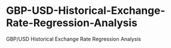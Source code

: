 # GBP-USD-Historical-Exchange-Rate-Regression-Analysis
GBP/USD Historical Exchange Rate Regression Analysis 
